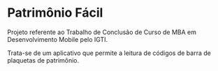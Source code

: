 # Patrimônio Fácil
Projeto referente ao Trabalho de Conclusão de Curso de MBA em Desenvolvimento Mobile pelo IGTI.

Trata-se de um aplicativo que permite a leitura de códigos de barra de plaquetas de patrimônio.